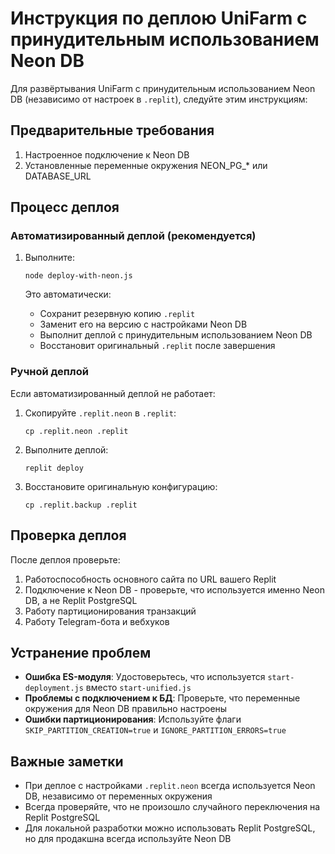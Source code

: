 # Инструкция по деплою UniFarm с принудительным использованием Neon DB

Для развёртывания UniFarm с принудительным использованием Neon DB (независимо от настроек в `.replit`), следуйте этим инструкциям:

## Предварительные требования

1. Настроенное подключение к Neon DB
2. Установленные переменные окружения NEON_PG_* или DATABASE_URL

## Процесс деплоя

### Автоматизированный деплой (рекомендуется)

1. Выполните:
   ```
   node deploy-with-neon.js
   ```

   Это автоматически:
   - Сохранит резервную копию `.replit`
   - Заменит его на версию с настройками Neon DB
   - Выполнит деплой с принудительным использованием Neon DB
   - Восстановит оригинальный `.replit` после завершения

### Ручной деплой

Если автоматизированный деплой не работает:

1. Скопируйте `.replit.neon` в `.replit`:
   ```
   cp .replit.neon .replit
   ```

2. Выполните деплой:
   ```
   replit deploy
   ```

3. Восстановите оригинальную конфигурацию:
   ```
   cp .replit.backup .replit
   ```

## Проверка деплоя

После деплоя проверьте:

1. Работоспособность основного сайта по URL вашего Replit
2. Подключение к Neon DB - проверьте, что используется именно Neon DB, а не Replit PostgreSQL
3. Работу партиционирования транзакций
4. Работу Telegram-бота и вебхуков

## Устранение проблем

- **Ошибка ES-модуля**: Удостоверьтесь, что используется `start-deployment.js` вместо `start-unified.js`
- **Проблемы с подключением к БД**: Проверьте, что переменные окружения для Neon DB правильно настроены
- **Ошибки партиционирования**: Используйте флаги `SKIP_PARTITION_CREATION=true` и `IGNORE_PARTITION_ERRORS=true`

## Важные заметки

- При деплое с настройками `.replit.neon` всегда используется Neon DB, независимо от переменных окружения
- Всегда проверяйте, что не произошло случайного переключения на Replit PostgreSQL
- Для локальной разработки можно использовать Replit PostgreSQL, но для продакшна всегда используйте Neon DB